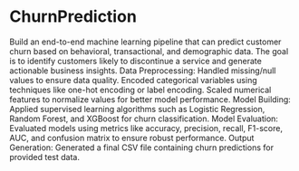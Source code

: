 # ChurnPrediction
Build an end-to-end machine learning pipeline that can predict customer churn based on behavioral, transactional, and demographic data. The goal is to identify customers likely to discontinue a service and generate actionable business insights.
Data Preprocessing:
Handled missing/null values to ensure data quality.
Encoded categorical variables using techniques like one-hot encoding or label encoding.
Scaled numerical features to normalize values for better model performance.
Model Building:
Applied supervised learning algorithms such as Logistic Regression, Random Forest, and XGBoost for churn classification.
Model Evaluation:
Evaluated models using metrics like accuracy, precision, recall, F1-score, AUC, and confusion matrix to ensure robust performance.
Output Generation:
Generated a final CSV file containing churn predictions for provided test data.



